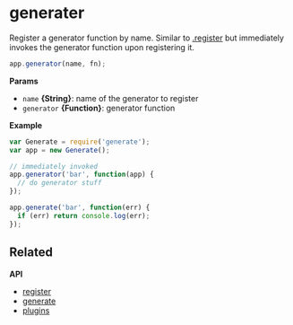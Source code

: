 # generater

Register a generator function by name. Similar to [.register](register.md) but immediately invokes the generator function upon registering it.

```js
app.generator(name, fn);
```

**Params**

* `name` **{String}**: name of the generator to register
* `generator` **{Function}**: generator function

**Example**

```js
var Generate = require('generate');
var app = new Generate();

// immediately invoked
app.generator('bar', function(app) {
  // do generator stuff
});

app.generate('bar', function(err) {
  if (err) return console.log(err);
});
```

## Related

**API**

* [register](api/register.md)
* [generate](api/generate.md)
* [plugins](api/plugins.md)
